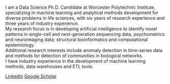I am a Data Science Ph.D. Candidate at Worcester Polytechnic Institute, specializing in machine learning and analytical methods development for diverse problems in life sciences, with six years of research experience and three years of industry experience.  
My research focus is in developing artificial intelligence to identify novel patterns in single-cell and next-generation sequencing data, psychometrics and neuroimaging data; structural bioinformatics and computational epidemiology.  
Additional research interests include anomaly detection in time-series data and methods for detection of communities in biological networks.  
I have industry experience in the development of machine learning methods, data warehouses and ETL tools.

[LinkedIn](https://www.linkedin.com/in/suhassrinivasan/)
[Google Scholar](https://scholar.google.com/citations?user=0zwvilgAAAAJ)
